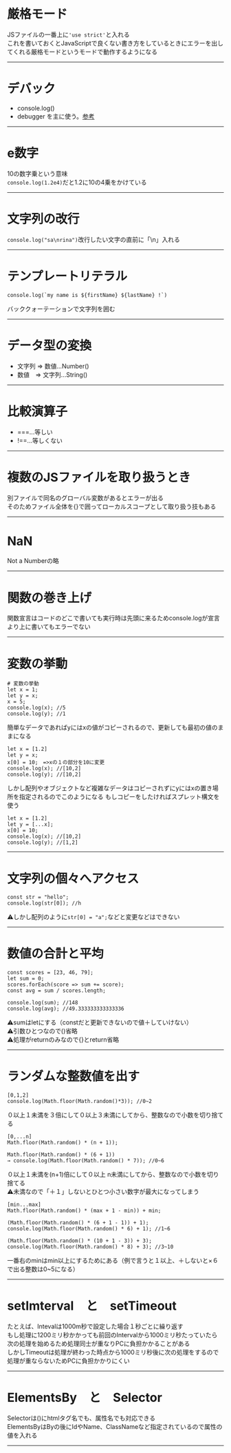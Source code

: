 # 厳格モード
JSファイルの一番上に`'use strict'`と入れる   
これを書いておくとJavaScriptで良くない書き方をしているときにエラーを出してくれる厳格モードというモードで動作するようになる
***

# デバック
- console.log()    
- debugger
を主に使う。[参考](https://qiita.com/fruitriin/items/d0a1cd943233cd22ef30)
***

# e数字
10の数字乗という意味   
`console.log(1.2e4)`だと1.2に10の4乗をかけている
***

# 文字列の改行
`console.log("sa\nrina")`改行したい文字の直前に「\n」入れる
***

# テンプレートリテラル
~~~
console.log(`my name is ${firstName} ${lastName} !`)
~~~
バッククォーテーションで文字列を囲む
***

# データ型の変換
- 文字列 => 数値...Number()
- 数値　=> 文字列...String()
***

# 比較演算子
- ===...等しい
- !==...等しくない
***

# 複数のJSファイルを取り扱うとき
別ファイルで同名のグローバル変数があるとエラーが出る    
そのためファイル全体を{}で囲ってローカルスコープとして取り扱う技もある
***

# NaN
Not a Numberの略
***

# 関数の巻き上げ
関数宣言はコードのどこで書いても実行時は先頭に来るためconsole.logが宣言より上に書いてもエラーでない
***

# 変数の挙動
~~~
# 変数の挙動
let x = 1;
let y = x;
x = 5;
console.log(x); //5 
console.log(y); //1
~~~
簡単なデータであればyにはxの値がコピーされるので、更新しても最初の値のままになる
~~~
let x = [1.2]
let y = x;
x[0] = 10;　=>xの１の部分を10に変更
console.log(x); //[10,2]
console.log(y); //[10,2]
~~~
しかし配列やオブジェクトなど複雑なデータはコピーされずにyにはxの置き場所を指定されるのでこのようになる
もしコピーをしたければスプレット構文を使う
~~~
let x = [1.2]
let y = [...x];
x[0] = 10;
console.log(x); //[10,2]
console.log(y); //[1,2]
~~~
***

# 文字列の個々へアクセス
~~~
const str = "hello";
console.log(str[0]); //h
~~~
⚠️しかし配列のように`str[0] = "a";`などと変更などはできない
***

# 数値の合計と平均
~~~
const scores = [23, 46, 79];
let sum = 0;
scores.forEach(score => sum += score);
const avg = sum / scores.length;

console.log(sum); //148
console.log(avg); //49.333333333333336
~~~
⚠️sumはletにする（constだと更新できないので値＋していけない）   
⚠️引数ひとつなので()省略    
⚠️処理がreturnのみなので{}とreturn省略
***

# ランダムな整数値を出す
~~~
[0,1,2]
console.log(Math.floor(Math.random()*3)); //0~2
~~~
０以上１未満を３倍にして０以上３未満にしてから、整数なので小数を切り捨てる
~~~
[0,...n]
Math.floor(Math.random() * (n + 1));

Math.floor(Math.random() * (6 + 1))
→ console.log(Math.floor(Math.random() * 7)); //0~6
~~~
０以上１未満を(n+1)倍にして０以上 n未満にしてから、整数なので小数を切り捨てる    
⚠️未満なので「＋１」しないとひとつ小さい数字が最大になってしまう
~~~
[min...max]
Math.floor(Math.random() * (max + 1 - min)) + min;

(Math.floor(Math.random() * (6 + 1 - 1)) + 1);
console.log(Math.floor(Math.random() * 6) + 1); //1~6

(Math.floor(Math.random() * (10 + 1 - 3)) + 3);
console.log(Math.floor(Math.random() * 8) + 3); //3~10
~~~
一番右のminはmin以上にするためにある（例で言うと１以上、＋しないと×６で出る整数は0~5になる）
***

# setImterval　と　setTimeout
たとえば、Intevalは1000m秒で設定した場合１秒ごとに繰り返す     
もし処理に1200ミリ秒かかっても前回のIntervalから1000ミリ秒たっていたら   
次の処理を始めるため処理同士が重なりPCに負担かかることがある   
しかしTimeoutは処理が終わった時点から1000ミリ秒後に次の処理をするので処理が重ならないためPCに負担かかりにくい
***

# ElementsBy　と　Selector
Selectorは()にhtmlタグ名でも、属性名でも対応できる    
ElementsByはByの後にIdやName、ClassNameなど指定されているので属性の値を入れる
***

